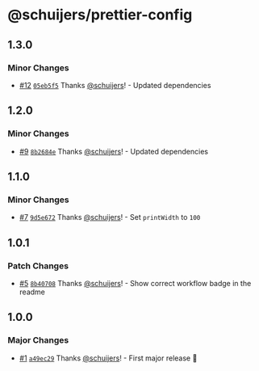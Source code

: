 # @schuijers/prettier-config

## 1.3.0

### Minor Changes

- [#12](https://github.com/schuijers/prettier-config/pull/12)
  [`05eb5f5`](https://github.com/schuijers/prettier-config/commit/05eb5f5c36d16ff439771c0c956fafc848b365d7)
  Thanks [@schuijers](https://github.com/schuijers)! - Updated dependencies

## 1.2.0

### Minor Changes

- [#9](https://github.com/schuijers/prettier-config/pull/9)
  [`8b2684e`](https://github.com/schuijers/prettier-config/commit/8b2684e83d606781f77b0c1acb44cac4a09a425d)
  Thanks [@schuijers](https://github.com/schuijers)! - Updated dependencies

## 1.1.0

### Minor Changes

- [#7](https://github.com/schuijers/prettier-config/pull/7)
  [`9d5e672`](https://github.com/schuijers/prettier-config/commit/9d5e67296486b6d8810ea37072cdca583542b461)
  Thanks [@schuijers](https://github.com/schuijers)! - Set `printWidth` to `100`

## 1.0.1

### Patch Changes

- [#5](https://github.com/schuijers/prettier-config/pull/5)
  [`8b40708`](https://github.com/schuijers/prettier-config/commit/8b40708cafbb4a6351746600cc46b6b2850072bb)
  Thanks [@schuijers](https://github.com/schuijers)! - Show correct workflow badge in the readme

## 1.0.0

### Major Changes

- [#1](https://github.com/schuijers/prettier-config/pull/1)
  [`a49ec29`](https://github.com/schuijers/prettier-config/commit/a49ec29c990744cd14403875ca35621e7158caef)
  Thanks [@schuijers](https://github.com/schuijers)! - First major release 🎉

